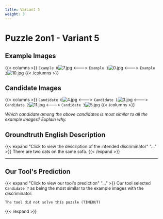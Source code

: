 ```yaml
---
title: Variant 5
weight: 3
---
```


# Puzzle 2on1 - Variant 5

## Example Images
{{< columns >}}
`Example 0`![7.jpg](/natscene_data/images/7.jpg)
<--->
`Example 1`![0.jpg](/natscene_data/images/0.jpg)
<--->
`Example 2`![10.jpg](/natscene_data/images/10.jpg)
{{< /columns >}}

## Candidate Images
{{< columns >}}
`Candidate 0`![4.jpg](/natscene_data/images/4.jpg)
<--->
`Candidate 1`![3.jpg](/natscene_data/images/3.jpg)
<--->
`Candidate 2`![11.jpg](/natscene_data/images/11.jpg)
<--->
`Candidate 3`![5.jpg](/natscene_data/images/5.jpg)
{{< /columns >}}

*Which candidate among the above candidates is most similar to all the example images? Explain why.*

## Groundtruth English Description

{{< expand "Click to view the description of the intended discriminator" "..." >}}
There are two cats on the same sofa.
{{< /expand >}}

---



## Our Tool's Prediction

{{< expand "Click to view our tool's prediction" "..." >}}
Our tool selected `Candidate ?` as being the most similar to the example images with the discriminator:
```plaintext
The tool did not solve this puzzle (TIMEOUT)
```
{{< /expand >}}
